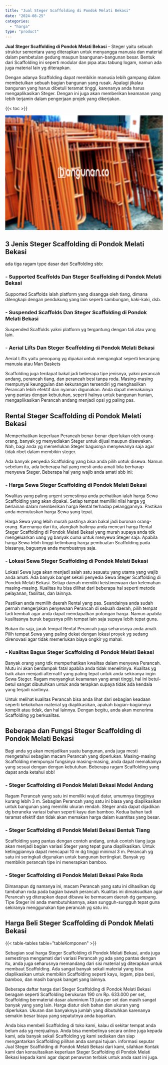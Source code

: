 ```yaml
---
title: "Jual Steger Scaffolding di Pondok Melati Bekasi"
date: "2024-08-25"
categories: 
  - "harga"
type: "product"
---
```


**Jual Steger Scaffolding di Pondok Melati Bekasi** – Steger yaitu sebuah struktur sementara yang diterapkan untuk menyangga manusia dan material dalam pembetulan gedung maupun baangunan-bangunan besar. Bentuk dari Scaffolding ini seperti modular dan pipa atau tabung logam, namun ada juga material lain yg diterapkan.

Dengan adanya Scaffolding dapat membikin manusia lebih gampang dalam membetulkan sebuah bagian bangunan yang rusak. Apalagi jikalau bangunan yang harus dibetuli teramat tinggi, karenanya anda harus mengaplikasikan Steger. Dengan ini juga akan memberikan keamanan yang lebih terjamin dalam pengerjaan projek yang dikerjakan.

{{< toc >}}

![Jual Steger Scaffolding di Pondok Melati Bekasi](/images/sewa-scaffolding-steger-06.png)

## 3 Jenis Steger Scaffolding di Pondok Melati Bekasi

ada tiga ragam type dasar dari Scaffolding sbb:

### \- Supported Scaffolds Dan Steger Scaffolding di Pondok Melati Bekasi

Supported Scaffolds ialah platform yang disangga oleh tiang, dimana dilengkapi dengan pendukung yang lain seperti sambungan, kaki-kaki, dsb.

### \- Suspended Scaffolds Dan Steger Scaffolding di Pondok Melati Bekasi

Suspended Scaffolds yakni platform yg tergantung dengan tali atau yang lain.

### \- Aerial Lifts Dan Steger Scaffolding di Pondok Melati Bekasi

Aerial Lifts yaitu penopang yg dipakai untuk mengangkat seperti keranjang manusia atau Man Baskets

Scaffolding juga terdapat bakal jadi beberapa tipe jenisnya, yakni perancah andang, perancah tiang, dan perancah besi tanpa roda. Masing-masing mempunyai keunggulan dan kekurangan tersendiri yg menghasilkan Perancah lebih efektif dan nyaman digunakan. Anda dapat memakainya yang pantas dengan kebutuhan, seperti halnya untuk bangunan hunian, mengaplikasikan Perancah andang menjadi opsi yg paling pas.

## Rental Steger Scaffolding di Pondok Melati Bekasi

Memperhatikan keperluan Perancah benar-benar diperlukan oleh orang-orang, banyak yg menyediakan Steger untuk dijual maupun disewakan. Nah, bagi anda yg memerlukan Steger bagusnya menyewanya saja agar tidak ribet dalam membikin steger.

Ada banyak penyedia Scaffolding yang bisa anda pilih untuk disewa. Namun sebelum itu, ada beberapa hal yang mesti anda amati bila berharap menyewa Steger. Beberapa hal yang wajib anda amati sbb ini:

### \- Harga Sewa Steger Scaffolding di Pondok Melati Bekasi

Kwalitas yang paling urgent semestinya anda perhatikan ialah harga Sewa Scaffolding yang akan dipakai. Setiap tempat memiliki nilai harga yg berlainan dalam memberikan harga Rental terhadap pelanggannya. Pastikan anda memutuskan harga Sewa yang tepat.

Harga Sewa yang lebih murah pastinya akan bakal jadi buronan orang-orang. Karenanya dari itu, alangkah baiknya anda mencari harga Rental Steger Scaffolding di Pondok Melati Bekasi yang murah supaya anda tdk mengeluarkan uang yg banyak cuma untuk menyewa Steger saja. Apabila harga Sewa lebih tinggi ketimbang harga pembuatan Scaffolding pada biasanya, bagusnya anda membuatnya saja.

### \- Lokasi Sewa Steger Scaffolding di Pondok Melati Bekasi

Lokasi Sewa juga akan menjadi salah satu sesuatu yang utama yang wajib anda amati. Ada banyak banget sekali penyedia Sewa Steger Scaffolding di Pondok Melati Bekasi. Setiap daerah memiliki keistimewaan dan kelemahan masing-masing. Kualitas itu bisa dilihat dari beberapa hal seperti metode pelayanan, fasilitas, dan lainnya.

Pastikan anda memilih daerah Rental yang pas. Seandainya anda sudah pernah mengerjakan penyewaan Perancah di sebuah daerah, pilih tempat tadi kembali agar anda dapat mendapatkan potongan harga. Namun apabila kualitasnya buruk bagusnya pilih tempat lain saja supaya lebih tepat guna.

Bukan itu saja, jarak tempat Rental Perancah juga seharusnya anda amati. Pilih tempat Sewa yang paling dekat dengan lokasi proyek yg sedang direnovasi agar tidak memerlukan biaya ongkir yg mahal.

### \- Kualitas Bagus Steger Scaffolding di Pondok Melati Bekasi

Banyak orang yang tdk memperhatikan kwalitas dalam menyewa Perancah. Mutu ini akan berdampak fatal apabila anda tidak menelitinya. Kualitas yg baik akan menjadi alternatif yang paling tepat untuk anda sekiranya ingin Sewa Steger. Ragam menyangkut keamanan yang amat tinggi, hal ini betul-betul sangat dibutuhkan untuk anda terapkan supaya tidak ada kendala yang terjadi nantinya.

Untuk melihat kualitas Perancah bisa anda lihat dari sebagian keadaan seperti kekokohan material yg diaplikasikan, apakah bagian-bagiannya komplit atau tidak, dan hal lainnya. Dengan begitu, anda akan menerima Scaffolding yg berkualitas.

## Beberapa dan Fungsi Steger Scaffolding di Pondok Melati Bekasi

Bagi anda yg akan menjadikan suatu bangunan, anda juga mesti mengetahui sebagian macam Perancah yang diperlukan. Masing-masing Scaffolding mempunyai fungsinya masing-masing, anda dapat memakainya yang sesuai dengan dengan kebutuhan. Beberapa ragam Scaffolding yang dapat anda ketahui sbb!

### \- Steger Scaffolding di Pondok Melati Bekasi Model Andang

Ragam Perancah yang satu ini memiliki wujud datar, umumnya tingginya kurang lebih 3 m. Sebagian Perancah yang satu ini biasa yang diaplikasikan untuk bangunan yang memiliki ukuran rendah. Steger anda dapat dijadikan dg beraneka variasi bahan seperti kayu dan bamboo. Kedua bahan tadi teramat efektif dan tidak akan memakan harga dalam kuantitas yang besar.

### \- Steger Scaffolding di Pondok Melati Bekasi Bentuk Tiang

Scaffolding yang pantas dengan contoh andang, untuk contoh tiang juga akan menjadi bagian variasi Steger yang tepat guna diaplikasikan. Untuk ketinggiannya dapat mencapai 10 m dg tinggi minimal 3 m. Perancah yg satu ini seringkali digunakan untuk bangunan bertingkat. Banyak yg membikin perancah tipe ini menerapkan bamboo.

### \- Steger Scaffolding di Pondok Melati Bekasi Pake Roda

Dimanapun dg namanya ini, macam Perancah yang satu ini dihasilkan dg tambahan roda pada bagian bawah perancah. Kualitas ini dimaksudkan agar Perancah yg diterapkan dapat dibawa ke bermacam daerah dg gampang. Tipe Steger ini anda membutuhkannya, akan sungguh-sungguh tepat guna sekiranya menggunakan tipe perancah yg satu ini.

## Harga Beli Steger Scaffolding di Pondok Melati Bekasi

{{< table-tables table="tableKomponen" >}}

Sebagian soal harga Steger Scaffolding di Pondok Melati Bekasi, anda juga semestinya mengamati dari variasi Perancah yg ada yang pantas dengan itu, anda juga seharusnya memandang dari sisi material yg diterapkan untuk membaut Scaffolding. Ada sangat banyak sekali material yang bisa diaplikasikan untuk membikin Scaffolding seperti kayu, logam, pipa besi, bamboo, dan masih banyak banget yang lainnya.

Beberapa daftar harga dari Steger Scaffolding di Pondok Melati Bekasi beragam seperti Scaffolding berukuran 190 cm Rp. 633.000 per set, Scaffolding bermaterial dasar aluminium 13 juta per set dan masih sangat banyak yang yang lain. Harga diatur oleh bahan dan ukuran yang diperlukan. Ukuran dan banyaknya jumlah yang dibutuhkan karenanya semakin besar biaya yang sepatutnya anda bayarkan.

Anda bisa membeli Scaffolding di toko kami, kalau di sekitar tempat anda belum ada yg menjualnya. Anda bisa membelinya secara online juga kepada kami, ada banyak sekali Scaffolding yg kami sediakan dan siap mengantarkan Scaffolding pilihan anda sampai tujuan. informasi seputar Jual Steger Scaffolding di Pondok Melati Bekasi dari kami, silahkan Kontak kami dan konsultasikan keperluan Steger Scaffolding di Pondok Melati Bekasi kepada kami agar dapat penawran terbiak untuk anda saat ini juga.
